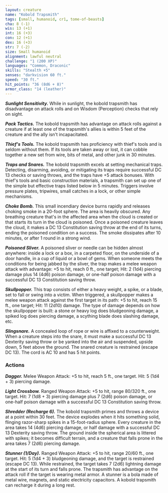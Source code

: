 ```yaml
---
layout: creature
name: "Kobold Trapsmith"
tags: [small, humanoid, cr1, tome-of-beasts]
cha: 8 (-1)
wis: 13 (+1)
int: 16 (+3)
con: 12 (+1)
dex: 16 (+3)
str: 7 (-2)
size: Small humanoid
alignment: lawful neutral
challenge: "1 (200 XP)"
languages: "Common, Draconic"
skills: "Stealth +5"
senses: "darkvision 60 ft."
speed: "30 ft."
hit_points: "36 (8d6 + 8)"
armor_class: "14 (leather)"
---
```


***Sunlight Sensitivity.*** While in sunlight, the kobold trapsmith has disadvantage on attack rolls and on Wisdom (Perception) checks that rely on sight.

***Pack Tactics.*** The kobold trapsmith has advantage on attack rolls against a creature if at least one of the trapsmith's allies is within 5 feet of the creature and the ally isn't incapacitated.

***Thief's Tools.*** The kobold trapsmith has proficiency with thief's tools and is seldom without them. If its tools are taken away or lost, it can cobble together a new set from wire, bits of metal, and other junk in 30 minutes.

***Traps and Snares.*** The kobold trapsmith excels at setting mechanical traps. Detecting, disarming, avoiding, or mitigating its traps require successful DC 13 checks or saving throws, and the traps have +5 attack bonuses. With thief's tools and basic construction materials, a trapsmith can set up one of the simple but effective traps listed below in 5 minutes. Triggers involve pressure plates, tripwires, small catches in a lock, or other simple mechanisms.

***Choke Bomb.*** This small incendiary device burns rapidly and releases choking smoke in a 20-foot sphere. The area is heavily obscured. Any breathing creature that's in the affected area when the cloud is created or that starts its turn in the cloud is poisoned. Once a poisoned creature leaves the cloud, it makes a DC 13 Constitution saving throw at the end of its turns, ending the poisoned condition on a success. The smoke dissipates after 10 minutes, or after 1 round in a strong wind.

***Poisoned Sliver.*** A poisoned sliver or needle can be hidden almost anywhere: inside a lock or a box, in a carpeted floor, on the underside of a door handle, in a cup of liquid or a bowl of gems. When someone meets the conditions for being jabbed by the sliver, the trap makes a melee weapon attack with advantage: +5 to hit, reach 0 ft., one target; Hit: 2 (1d4) piercing damage plus 14 (4d6) poison damage, or one-half poison damage with a successful DC 13 Constitution saving throw.

***Skullpopper.*** This trap consists of either a heavy weight, a spike, or a blade, set to fall or swing into a victim. When triggered, a skullpopper makes a melee weapon attack against the first target in its path: +5 to hit, reach 15 ft., one target; Hit: 11 (2d10) damage. The type of damage depends on how the skullpopper is built: a stone or heavy log does bludgeoning damage, a spiked log does piercing damage, a scything blade does slashing damage, etc.

***Slingsnare.*** A concealed loop of rope or wire is affixed to a counterweight. When a creature steps into the snare, it must make a successful DC 13 Dexterity saving throw or be yanked into the air and suspended, upside down, 5 feet above the ground. The snared creature is restrained (escape DC 13). The cord is AC 10 and has 5 hit points.

### Actions

***Dagger.*** Melee Weapon Attack: +5 to hit, reach 5 ft., one target. Hit: 5 (1d4 + 3) piercing damage.

***Light Crossbow.*** Ranged Weapon Attack: +5 to hit, range 80/320 ft., one target. Hit: 7 (1d8 + 3) piercing damage plus 7 (2d6) poison damage, or one-half poison damage with a successful DC 13 Constitution saving throw.

***Shredder (Recharge 6).*** The kobold trapsmith primes and throws a device at a point within 30 feet. The device explodes when it hits something solid, flinging razor-sharp spikes in a 15-foot-radius sphere. Every creature in the area takes 14 (4d6) piercing damage, or half damage with a successful DC 13 Dexterity saving throw. The ground inside the spherical area is littered with spikes; it becomes difficult terrain, and a creature that falls prone in the area takes 7 (2d6) piercing damage.

***Stunner (1/Day).*** Ranged Weapon Attack: +5 to hit, range 20/60 ft., one target. Hit: 5 (1d4 + 3) bludgeoning damage, and the target is restrained (escape DC 13). While restrained, the target takes 7 (2d6) lightning damage at the start of its turn and falls prone. The trapsmith has advantage on the attack roll if the target is wearing metal armor. A stunner is a bola made of metal wire, magnets, and static electricity capacitors. A kobold trapsmith can recharge it during a long rest.

